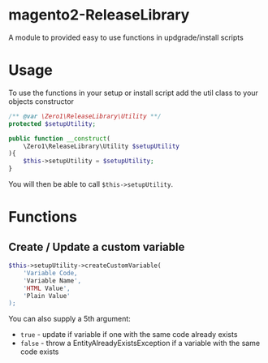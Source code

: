 # magento2-ReleaseLibrary
A module to provided easy to use functions in updgrade/install scripts


# Usage
To use the functions in your setup or install script add the util class to your objects constructor
```php
/** @var \Zero1\ReleaseLibrary\Utility **/
protected $setupUtility;

public function __construct(
    \Zero1\ReleaseLibrary\Utility $setupUtility
){
    $this->setupUtility = $setupUtility;
}
```

You will then be able to call `$this->setupUtility`.

# Functions

## Create / Update a custom variable

```php
$this->setupUtility->createCustomVariable(
    'Variable Code,
    'Variable Name',
    'HTML Value',
    'Plain Value'
);
```
You can also supply a 5th argument:
- `true` - update if variable if one with the same code already exists
- `false` - throw a EntityAlreadyExistsException if a variable with the same code exists